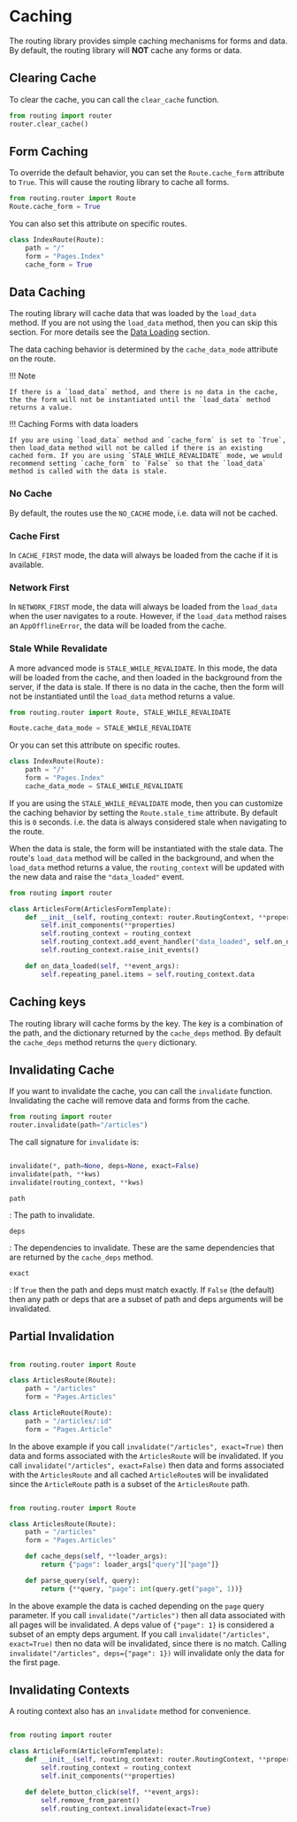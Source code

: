 # Caching

The routing library provides simple caching mechanisms for forms and data.
By default, the routing library will **NOT** cache any forms or data.

## Clearing Cache

To clear the cache, you can call the `clear_cache` function.

```python
from routing import router
router.clear_cache()
```

## Form Caching

To override the default behavior, you can set the `Route.cache_form` attribute to `True`. This will cause the routing library to cache all forms.

```python
from routing.router import Route
Route.cache_form = True
```

You can also set this attribute on specific routes.

```python
class IndexRoute(Route):
    path = "/"
    form = "Pages.Index"
    cache_form = True
```

## Data Caching

The routing library will cache data that was loaded by the `load_data` method. If you are not using the `load_data` method, then you can skip this section. For more details see the [Data Loading](/data-loading) section.

The data caching behavior is determined by the `cache_data_mode` attribute on the route.

!!! Note

    If there is a `load_data` method, and there is no data in the cache, the the form will not be instantiated until the `load_data` method returns a value.

!!! Caching Forms with data loaders

    If you are using `load_data` method and `cache_form` is set to `True`, then load_data method will not be called if there is an existing cached form. If you are using `STALE_WHILE_REVALIDATE` mode, we would recommend setting `cache_form` to `False` so that the `load_data` method is called with the data is stale.

### No Cache

By default, the routes use the `NO_CACHE` mode, i.e. data will not be cached.

### Cache First

In `CACHE_FIRST` mode, the data will always be loaded from the cache if it is available.

### Network First

In `NETWORK_FIRST` mode, the data will always be loaded from the `load_data` when the user navigates to a route. However, if the `load_data` method raises an `AppOfflineError`, the data will be loaded from the cache.

### Stale While Revalidate

A more advanced mode is `STALE_WHILE_REVALIDATE`. In this mode, the data will be loaded from the cache, and then loaded in the background from the server, if the data is stale. If there is no data in the cache, then the form will not be instantiated until the `load_data` method returns a value.

```python
from routing.router import Route, STALE_WHILE_REVALIDATE

Route.cache_data_mode = STALE_WHILE_REVALIDATE

```

Or you can set this attribute on specific routes.

```python
class IndexRoute(Route):
    path = "/"
    form = "Pages.Index"
    cache_data_mode = STALE_WHILE_REVALIDATE
```

If you are using the `STALE_WHILE_REVALIDATE` mode, then you can customize the caching behavior by setting the `Route.stale_time` attribute. By default this is `0` seconds. i.e. the data is always considered stale when navigating to the route.

When the data is stale, the form will be instantiated with the stale data. The route's `load_data` method will be called in the background, and when the `load_data` method returns a value, the `routing_context` will be updated with the new data and raise the `"data_loaded"` event.

```python
from routing import router

class ArticlesForm(ArticlesFormTemplate):
    def __init__(self, routing_context: router.RoutingContext, **properties):
        self.init_components(**properties)
        self.routing_context = routing_context
        self.routing_context.add_event_handler("data_loaded", self.on_data_loaded)
        self.routing_context.raise_init_events()

    def on_data_loaded(self, **event_args):
        self.repeating_panel.items = self.routing_context.data

```

## Caching keys

The routing library will cache forms by the key. The key is a combination of the path, and the dictionary returned by the `cache_deps` method. By default the `cache_deps` method returns the `query` dictionary.

## Invalidating Cache

If you want to invalidate the cache, you can call the `invalidate` function. Invalidating the cache will remove data and forms from the cache.

```python
from routing import router
router.invalidate(path="/articles")
```

The call signature for `invalidate` is:

```python

invalidate(*, path=None, deps=None, exact=False)
invalidate(path, **kws)
invalidate(routing_context, **kws)

```

`path`

: The path to invalidate.

`deps`

: The dependencies to invalidate. These are the same dependencies that are returned by the `cache_deps` method.

`exact`

: If `True` then the path and deps must match exactly. If `False` (the default) then any path or deps that are a subset of path and deps arguments will be invalidated.


## Partial Invalidation

```python

from routing.router import Route

class ArticlesRoute(Route):
    path = "/articles"
    form = "Pages.Articles"

class ArticleRoute(Route):
    path = "/articles/:id"
    form = "Pages.Article"

```

In the above example if you call `invalidate("/articles", exact=True)` then data and forms associated with the `ArticlesRoute` will be invalidated. If you call `invalidate("/articles", exact=False)` then data and forms associated with the `ArticlesRoute` and all cached `ArticleRoute`s will be invalidated since the `ArticleRoute` path is a subset of the `ArticlesRoute` path.

```python

from routing.router import Route

class ArticlesRoute(Route):
    path = "/articles"
    form = "Pages.Articles"

    def cache_deps(self, **loader_args):
        return {"page": loader_args["query"]["page"]}

    def parse_query(self, query):
        return {**query, "page": int(query.get("page", 1))}

```

In the above example the data is cached depending on the `page` query parameter. If you call `invalidate("/articles")` then all data associated with all pages will be invalidated. A deps value of `{"page": 1}` is considered a subset of an empty deps argument. If you call `invalidate("/articles", exact=True)` then no data will be invalidated, since there is no match. Calling `invalidate("/articles", deps={"page": 1})` will invalidate only the data for the first page.



## Invalidating Contexts

A routing context also has an `invalidate` method for convenience.

```python

from routing import router

class ArticleForm(ArticleFormTemplate):
    def __init__(self, routing_context: router.RoutingContext, **properties):
        self.routing_context = routing_context
        self.init_components(**properties)

    def delete_button_click(self, **event_args):
        self.remove_from_parent()
        self.routing_context.invalidate(exact=True)

```

